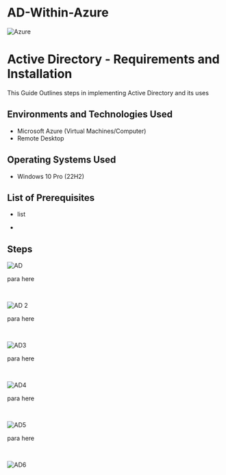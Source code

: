 # AD-Within-Azure
<p align="center">
  
![Azure](https://github.com/user-attachments/assets/86350ec7-d80e-4912-b9af-52d7a51cf3a9)

</p>

<h1>Active Directory - Requirements and Installation</h1>
This Guide Outlines steps in implementing Active Directory and its uses<br />

<h2>Environments and Technologies Used</h2>

- Microsoft Azure (Virtual Machines/Computer)
- Remote Desktop

<h2>Operating Systems Used </h2>

- Windows 10 Pro</b> (22H2)

<h2>List of Prerequisites</h2>

- list

- 
<h2>Steps</h2>

<p>
  
![AD ](https://github.com/user-attachments/assets/2ba03037-0a99-470d-aa63-dc9cee9ff507)


</p>
<p>
para here
</p>
<br />
<p>

![AD 2](https://github.com/user-attachments/assets/06fd21a8-cb47-4215-8689-03751862065c)


</p>
<p>
para here
</p>
<br />
<p>

![AD3](https://github.com/user-attachments/assets/adc7591d-dcb9-4f4e-ab97-276f481e71e8)


</p>
<p>
para here
</p>
<br />


![AD4](https://github.com/user-attachments/assets/8afaed8a-233c-40bf-9ac9-dcf34d95b59c)


</p>
<p>
para here
</p>
<br />


![AD5](https://github.com/user-attachments/assets/592e9be9-b759-4f22-85e6-c3c6f8abe777)


</p>
<p>
para here
</p>
<br />

![AD6](https://github.com/user-attachments/assets/c41020f8-6bb7-4f2a-8548-64e291c28484)

